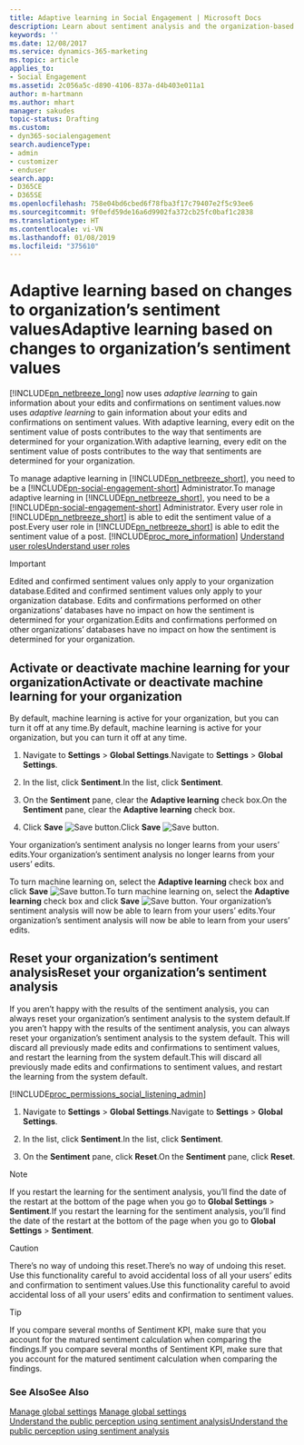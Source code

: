 ```yaml
---
title: Adaptive learning in Social Engagement | Microsoft Docs
description: Learn about sentiment analysis and the organization-based machine learning models which learn from your inputs.
keywords: ''
ms.date: 12/08/2017
ms.service: dynamics-365-marketing
ms.topic: article
applies_to:
- Social Engagement
ms.assetid: 2c056a5c-d890-4106-837a-d4b403e011a1
author: m-hartmann
ms.author: mhart
manager: sakudes
topic-status: Drafting
ms.custom:
- dyn365-socialengagement
search.audienceType:
- admin
- customizer
- enduser
search.app:
- D365CE
- D365SE
ms.openlocfilehash: 758e04bd6cbed6f78fba3f17c79407e2f5c93ee6
ms.sourcegitcommit: 9f0efd59de16a6d9902fa372cb25fc0baf1c2838
ms.translationtype: HT
ms.contentlocale: vi-VN
ms.lasthandoff: 01/08/2019
ms.locfileid: "375610"
---
```

# <a name="adaptive-learning-based-on-changes-to-organizations-sentiment-values"></a><span data-ttu-id="aed34-103">Adaptive learning based on changes to organization’s sentiment values</span><span class="sxs-lookup"><span data-stu-id="aed34-103">Adaptive learning based on changes to organization’s sentiment values</span></span>
[!INCLUDE[pn_netbreeze_long](../includes/pn-social-engagement-long.md)] <span data-ttu-id="aed34-104">now uses *adaptive learning* to gain information about your edits and confirmations on sentiment values.</span><span class="sxs-lookup"><span data-stu-id="aed34-104">now uses *adaptive learning* to gain information about your edits and confirmations on sentiment values.</span></span> <span data-ttu-id="aed34-105">With adaptive learning, every edit on the sentiment value of posts contributes to the way that sentiments are determined for your organization.</span><span class="sxs-lookup"><span data-stu-id="aed34-105">With adaptive learning, every edit on the sentiment value of posts contributes to the way that sentiments are determined for your organization.</span></span>  
  
<span data-ttu-id="aed34-106">To manage adaptive learning in [!INCLUDE[pn_netbreeze_short](../includes/pn-social-engagement-short.md)], you need to be a [!INCLUDE[pn-social-engagement-short](../includes/pn-social-engagement-short.md)] Administrator.</span><span class="sxs-lookup"><span data-stu-id="aed34-106">To manage adaptive learning in [!INCLUDE[pn_netbreeze_short](../includes/pn-social-engagement-short.md)], you need to be a [!INCLUDE[pn-social-engagement-short](../includes/pn-social-engagement-short.md)] Administrator.</span></span> <span data-ttu-id="aed34-107">Every user role in [!INCLUDE[pn_netbreeze_short](../includes/pn-social-engagement-short.md)] is able to edit the sentiment value of a post.</span><span class="sxs-lookup"><span data-stu-id="aed34-107">Every user role in [!INCLUDE[pn_netbreeze_short](../includes/pn-social-engagement-short.md)] is able to edit the sentiment value of a post.</span></span> [!INCLUDE[proc_more_information](../includes/proc-more-information.md)] <span data-ttu-id="aed34-108">[Understand user roles](user-roles.md)</span><span class="sxs-lookup"><span data-stu-id="aed34-108">[Understand user roles](user-roles.md)</span></span>  
  
> [!IMPORTANT]
>  <span data-ttu-id="aed34-109">Edited and confirmed sentiment values only apply to your organization database.</span><span class="sxs-lookup"><span data-stu-id="aed34-109">Edited and confirmed sentiment values only apply to your organization database.</span></span> <span data-ttu-id="aed34-110">Edits and confirmations performed on other organizations’ databases have no impact on how the sentiment is determined for your organization.</span><span class="sxs-lookup"><span data-stu-id="aed34-110">Edits and confirmations performed on other organizations’ databases have no impact on how the sentiment is determined for your organization.</span></span>  
  
## <a name="activate-or-deactivate-machine-learning-for-your-organization"></a><span data-ttu-id="aed34-111">Activate or deactivate machine learning for your organization</span><span class="sxs-lookup"><span data-stu-id="aed34-111">Activate or deactivate machine learning for your organization</span></span>  
<span data-ttu-id="aed34-112">By default, machine learning is active for your organization, but you can turn it off at any time.</span><span class="sxs-lookup"><span data-stu-id="aed34-112">By default, machine learning is active for your organization, but you can turn it off at any time.</span></span>  
  
1.  <span data-ttu-id="aed34-113">Navigate to **Settings** > **Global Settings**.</span><span class="sxs-lookup"><span data-stu-id="aed34-113">Navigate to **Settings** > **Global Settings**.</span></span>  
  
2.  <span data-ttu-id="aed34-114">In the list, click **Sentiment**.</span><span class="sxs-lookup"><span data-stu-id="aed34-114">In the list, click **Sentiment**.</span></span>  
  
3.  <span data-ttu-id="aed34-115">On the **Sentiment** pane, clear the **Adaptive learning** check box.</span><span class="sxs-lookup"><span data-stu-id="aed34-115">On the **Sentiment** pane, clear the **Adaptive learning** check box.</span></span>  
  
4.  <span data-ttu-id="aed34-116">Click **Save** ![Save button](media/save-icon.png "Save button").</span><span class="sxs-lookup"><span data-stu-id="aed34-116">Click **Save** ![Save button](media/save-icon.png "Save button").</span></span>  
  
<span data-ttu-id="aed34-117">Your organization’s sentiment analysis no longer learns from your users’ edits.</span><span class="sxs-lookup"><span data-stu-id="aed34-117">Your organization’s sentiment analysis no longer learns from your users’ edits.</span></span>  
  
<span data-ttu-id="aed34-118">To turn machine learning on, select the **Adaptive learning** check box and click **Save** ![Save button](media/save-icon.png "Save button").</span><span class="sxs-lookup"><span data-stu-id="aed34-118">To turn machine learning on, select the **Adaptive learning** check box and click **Save** ![Save button](media/save-icon.png "Save button").</span></span> <span data-ttu-id="aed34-119">Your organization’s sentiment analysis will now be able to learn from your users’ edits.</span><span class="sxs-lookup"><span data-stu-id="aed34-119">Your organization’s sentiment analysis will now be able to learn from your users’ edits.</span></span>  
## <a name="reset-your-organizations-sentiment-analysis"></a><span data-ttu-id="aed34-120">Reset your organization’s sentiment analysis</span><span class="sxs-lookup"><span data-stu-id="aed34-120">Reset your organization’s sentiment analysis</span></span>  
<span data-ttu-id="aed34-121">If you aren’t happy with the results of the sentiment analysis, you can always reset your organization’s sentiment analysis to the system default.</span><span class="sxs-lookup"><span data-stu-id="aed34-121">If you aren’t happy with the results of the sentiment analysis, you can always reset your organization’s sentiment analysis to the system default.</span></span> <span data-ttu-id="aed34-122">This will discard all previously made edits and confirmations to sentiment values, and restart the learning from the system default.</span><span class="sxs-lookup"><span data-stu-id="aed34-122">This will discard all previously made edits and confirmations to sentiment values, and restart the learning from the system default.</span></span>  
  
 [!INCLUDE[proc_permissions_social_listening_admin](../includes/proc-permissions-social-listening-admin.md)]  
  
1.  <span data-ttu-id="aed34-123">Navigate to **Settings** > **Global Settings**.</span><span class="sxs-lookup"><span data-stu-id="aed34-123">Navigate to **Settings** > **Global Settings**.</span></span>  
  
2.  <span data-ttu-id="aed34-124">In the list, click **Sentiment**.</span><span class="sxs-lookup"><span data-stu-id="aed34-124">In the list, click **Sentiment**.</span></span>  
  
3.  <span data-ttu-id="aed34-125">On the **Sentiment** pane, click **Reset**.</span><span class="sxs-lookup"><span data-stu-id="aed34-125">On the **Sentiment** pane, click **Reset**.</span></span>  
  
> [!NOTE]
>  <span data-ttu-id="aed34-126">If you restart the learning for the sentiment analysis, you’ll find the date of the restart at the bottom of the page when you go to **Global Settings** > **Sentiment**.</span><span class="sxs-lookup"><span data-stu-id="aed34-126">If you restart the learning for the sentiment analysis, you’ll find the date of the restart at the bottom of the page when you go to **Global Settings** > **Sentiment**.</span></span>  
  
> [!CAUTION]
>  <span data-ttu-id="aed34-127">There’s no way of undoing this reset.</span><span class="sxs-lookup"><span data-stu-id="aed34-127">There’s no way of undoing this reset.</span></span> <span data-ttu-id="aed34-128">Use this functionality careful to avoid accidental loss of all your users’ edits and confirmation to sentiment values.</span><span class="sxs-lookup"><span data-stu-id="aed34-128">Use this functionality careful to avoid accidental loss of all your users’ edits and confirmation to sentiment values.</span></span>  
  
> [!TIP]
>  <span data-ttu-id="aed34-129">If you compare several months of Sentiment KPI, make sure that you account for the matured sentiment calculation when comparing the findings.</span><span class="sxs-lookup"><span data-stu-id="aed34-129">If you compare several months of Sentiment KPI, make sure that you account for the matured sentiment calculation when comparing the findings.</span></span>  
  
### <a name="see-also"></a><span data-ttu-id="aed34-130">See Also</span><span class="sxs-lookup"><span data-stu-id="aed34-130">See Also</span></span>  
<span data-ttu-id="aed34-131">[Manage global settings](manage-global-settings.md) </span><span class="sxs-lookup"><span data-stu-id="aed34-131">[Manage global settings](manage-global-settings.md) </span></span>  
[<span data-ttu-id="aed34-132">Understand the public perception using sentiment analysis</span><span class="sxs-lookup"><span data-stu-id="aed34-132">Understand the public perception using sentiment analysis</span></span>](analytics-sentiment.md)
 
